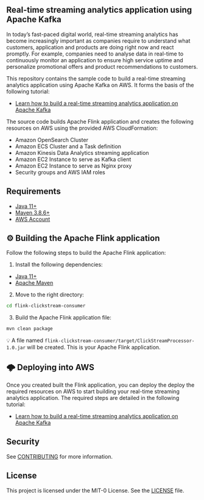 ## Real-time streaming analytics application using Apache Kafka

In today’s fast-paced digital world, real-time streaming analytics has become increasingly important as companies require to understand what customers, application and products are doing right now and react promptly. For example, companies need to analyse data in real-time to continuously monitor an application to ensure high service uptime and personalize promotional offers and product recommendations to customers. 

This repository contains the sample code to build a real-time streaming analytics application using Apache Kafka on AWS. It forms the basis of the following tutorial:
* [Learn how to build a real-time streaming analytics application on Apache Kafka](https://www.buildon.aws/tutorials/building-real-time-streaming-analytics-application-on-apache-kafka)

The source code builds Apache Flink application and creates the following resources on AWS using the provided AWS CloudFormation:
* Amazon OpenSearch Cluster
* Amazon ECS Cluster and a Task definition
* Amazon Kinesis Data Analytics streaming application
* Amazon EC2 Instance to serve as Kafka client
* Amazon EC2 Instance to serve as Nginx proxy 
* Security groups and AWS IAM roles 

## Requirements

* [Java 11+](https://openjdk.org/install)
* [Maven 3.8.6+](https://maven.apache.org/download.cgi)
* [AWS Account](https://aws.amazon.com/resources/create-account)

## ⚙️ Building the Apache Flink application

Follow the following steps to build the Apache Flink application:

1. Install the following dependencies:

- [Java 11+](https://openjdk.java.net)
- [Apache Maven](https://maven.apache.org)

2. Move to the right directory:

```bash
cd flink-clickstream-consumer
```

3. Build the Apache Flink application file:

```bash
mvn clean package
```

💡 A file named `flink-clickstream-consumer/target/ClickStreamProcessor-1.0.jar` will be created. This is your Apache Flink application.

## 🌩 Deploying into AWS

Once you created built the Flink application, you can deploy the deploy the required resources on AWS to start building your real-time streaming analytics application. The required steps are detailed in the following tutorial:
* [Learn how to build a real-time streaming analytics application on Apache Kafka](https://www.buildon.aws/tutorials/building-real-time-streaming-analytics-application-on-apache-kafka)


## Security

See [CONTRIBUTING](CONTRIBUTING.md#security-issue-notifications) for more information.

## License

This project is licensed under the MIT-0 License. See the [LICENSE](./LICENSE) file.